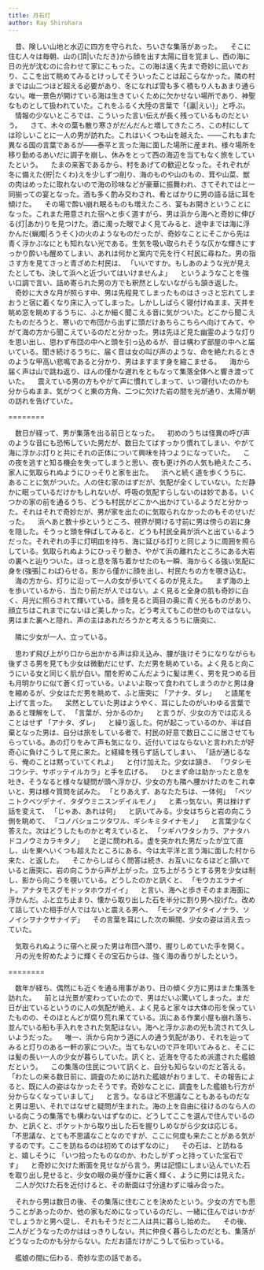 ```yaml
---
title: 月石灯
author: Ray Shirohara
---
```


　昔、険しい山地と水辺に四方を守られた、ちいさな集落があった。
　そこに住む人々は毎朝、山の{頂|いただき}から顔を出す太陽に目を覚まし、西の海に日の光が沈むのに合わせて家にこもった。この海は遠く先まで奇妙に凪いでおり、ここを出て眺めてみるとけっしてそういったことは起こらなかった。隣の村までは山二つほど超える必要があり、冬になれば雪も多く積もり人もあまり通らない。唯一景色が開けている海は生きていくために欠かせない場所であり、神聖なものとして扱われていた。これをふるく大陸の言葉で「{瀛|えい}」と呼ぶ。
　情報の少ないところでは、こういった言い伝えが長く残っているものだという。
　さて、木々の葉も散り寒さがだんだんと増してきたころ、この村にしては珍しいことに一人の男が訪れた。これはいくつも山を越えた、——これもまた異なる国の言葉であるが——泰平と言った海に面した場所に産まれ、様々場所を移り勤めるあいだに調子を崩し、休みをとって西の海辺を当てもなく旅をしていたという。
　たまの来客であるから、村をあげての歓迎となった。それぞれが冬に備えた{貯|たくわ}えを少しずつ削り、海のものや山のもの、茸や山菜、獣の肉はめったに取れないので海の珍味などが豪華に振舞われ、さてそれではと一同揃っての宴となった。酒も多く酌み交わされ、肴とばかりに男の語る話に耳を傾けた。
　その場で酔い崩れ眠るものも増えたころ、宴もお開きということになった。これまた用意された宿へと歩く道すがら、男は浜から海へと奇妙に伸びる{灯|あか}りを見つけた。酒に濁った眼でよく見てみると、途中までは海に浮かんだ{蝋燭|ろうそく}の火のようなものだったが、奇妙なことにそこから先は青く浮かぶなにとも知れない光である。生気を吸い取られそうな仄かな輝きにすっかり酔いも醒めてしまい、あれは何かと案内で先を行く村民に尋ねた。男の指さす方を見てさっと青ざめた村民は、
「いいですか。もしあのような光が見えたとしても、決して浜へと近づいてはいけませんよ」
　というようなことを強い口調で言い、詰め寄られた男の方でも釈然としないながらも頷き返した。
　奇妙に大きな月が照らす中、男は先程見てしまったものはさっさと忘れてしまおうと宿に着くなり床に入ってしまった。しかししばらく寝付けぬまま、天井を眺め窓を眺めするうちに、ふとか細く聞こえる音に気がついた。どこから聞こえたものだろうと、寒いので布団から出ずに頭だけあちらこちらへ向けてみて、やがて海の方から聞こえているのだと分かった。男は先ほど見た幽霊のような灯りを思い出し、思わず布団の中へと頭を引っ込めるが、音は構わず部屋の中へと届いている。聞き続けるうちに、届く音は女の叫び声のような、命を絶たれるときのような甲高い悲鳴であると分かり、男はますます身を縮こませる。
　海から届く声は山で跳ね返り、ほんの僅かな遅れをともなって集落全体へと響き渡っていた。
　震えている男の方もやがて声に慣れてしまって、いつ寝付いたのかも分からぬまま、気がつくと東の方角、二つに欠けた岩の間を光が通り、太陽が朝の訪れを告げていた。

========

　数日が経って、男が集落を出る前日となった。
　初めのうちは怪異の呼び声のような音にも恐怖していた男だが、数日たてばすっかり慣れてしまい、やがて海に浮かぶ灯りと共にそれの正体について興味を持つようになっていた。
　この夜を逃すと知る機会を失ってしまうと思い、夜も更け外の人気も絶えたころ、家人に気取られぬようにひっそりと家を出た。
　浜へと続く道を歩くうちに、あることに気がついた。人の住む家のはずだが、気配が全くしていない。ただ静かに眠っているだけかもしれないが、呼吸の気配すらしないのは妙である。いくつかの家の前を通るうち、どうも村民がどこかへ出かけているようだと分かった。それはそれで奇妙だが、男が家を出たのに気取られなかったのもそのせいだった。
　浜へあと数十歩というところ、視界が開ける寸前に男は傍らの岩に身を隠した。そうっと頭を伸ばしてみると、どうも村民全員が浜へと出ているようだった。それぞれの手に灯明皿を持ち、海に延びる灯りと同じように周囲を照らしている。気取られぬようにひっそり動き、やがて浜の離れたところにある大岩の裏へと辿りついた。ほっと息を落ち着かせたのも一瞬、海からくる強い気配に身を{強張|こわば}らせる。影から僅かに顔を出し、村民たちの方を覗き込む。
　海の方から、灯りに沿って一人の女が歩いてくるのが見えた。
　まず海の上を歩いているから、当たり前だが人ではない。よく見ると全身の肌も奇妙に白く、月光に照らされて輝いている。顔を見ると両目の奥に青く光るものがあり、顔立ちはこれまでにないほど美しかった。どう考えてもこの世のものではない。男はまた裏へと隠れ、声の主はあれだろうかと考えるうちに唐突に、

　隣に少女が一人、立っている。

　思わず飛び上がり口から出かかる声は抑え込み、腰が抜けそうになりながらも後ずさる男を見ても少女は微動だにせず、ただ男を眺めている。よく見ると向こうにいる女と同じく肌が白い。闇を貯めこんだように髪は黒く、男を見つめる目も月明かりに似て蒼く灯っている。いよいよ取って食われてしまうのかと男は身を縮めるが、少女はただ男を眺めて、ふと唐突に
「アナタ、ダレ」
　と語尾を上げて言った。
　呆然としていた男はようやく、耳にしたのがいわゆる言葉であると理解をして、
「言葉が、分かるのか」
　と言うが、少女の方では応えることはせず
「アナタ、ダレ」
　と繰り返した。何が起こっているのか、半ば自棄となった男は、自分は旅をしている者で、村民の好意で数日ここに居させてもらっている。あの灯りをみて声も気になり、近付いてはならないと言われたが好奇心に負けこうして見に来た。と経緯を残らず話してしまい、
「話が通じるなら、俺のことは黙っていてくれよ」
　と付け加えた。少女は頷き、
「ワタシモコウシテ、サボッテイルカラ」と手を広げる。
　ひとまず命は助かったと息を吐き、そうなると様々な疑問が頭へ浮かび、少女の方も隣へ腰かけたのをこれ幸いと、男は様々質問を試みた。
「とりあえず、あなたたちは、一体何」
「ベツニトクベツデナイ、タダウミニスンデイルモノ」
　と素っ気ない。男は挫けず話を変えて、
「じゃあ、あれは何」
　と訊いてみる。少女はちらと岩の向こう側を眺めて、
「コノバショニツタワル、ギシキミタイナモノ」
　と言葉少なく答えた。次はどうしたものかと考えていると、
「ツギハワタシカラ、アナタハドコノウミカラキタノ」
　と逆に問われる。虚を突かれた男だったが立て直し、山を東へいくつも超えたところにある、今は太平洋と言う海に面した村から来た、と返した。
　そこからしばらく問答は続き、お互いになるほどと頷いていると唐突に、岩の向こうから声が上がった。立ち上がろうとする男を少女は制し、影から向こうを覗いている。どうしたのかと訊くと、
「モウカエラナイト。アナタモスグモドッタホウガイイ」
　と言い、海へと歩きそのまま海面に浮かんだ。ふと立ち止まり、懐から取り出した石を半分に割り男へ投げた。改めて話していた相手が人ではないと震える男へ、
「モシマタアイタイノナラ、ソノイシヲナクサナイデ」
　その言葉を耳にした次の瞬間、少女の姿は消え去っていた。

　気取られぬように宿へと戻った男は布団へ潜り、握りしめていた手を開く。
　月の光を貯めたように輝くその宝石からは、強く海の香りがしたという。

========

　数年が経ち、偶然にも近くを通る用事があり、日の傾く夕方に男はまた集落を訪れた。
　前とは光景が変わっていたので、男はだいぶ驚いてしまった。まだ日が出ているというのに人の気配が絶え、よく見ると家々は大体の形を保っていたものの、そのほとんどが腐り荒れ果てている。浜にある作業小屋も崩れ落ち、並んでいる船も手入れをされた気配はない。海へと浮かぶあの光も流されて久しいようだった。
　唯一、浜から向かう道に人の通う気配があり、それを辿ってみると灯りのある一軒の家についた。当てもないので戸を叩いてみると、そこには髪の長い一人の少女が暮らしていた。訊くと、近海を守るため派遣された艦娘だという。
　この集落の住民について訊くと、自分も知らないのだと答える。
「わたしの来る数日前に、調査のために訪れた艦娘がおりまして、その報告によると、既に人の姿はなかったそうです。奇妙なことに、調査をした艦娘も行方が分からなくなっていまして」
　と言う。なるほど不思議なこともあるものだなと男は思い、それではなぜと疑問が生まれた。海の上を自由に往けるのなら人のいる向こうの集落でも構わないはずなのに、どうしてここを選んで住んでいるのか、と訊くと、ポケットから取り出した石を握りしめながら少女は応じる。
「不思議な、とても不思議なことなのですが、ここに何度も来たことがある気がするのです。ここを訪ねるのは初めてのはずなのに」
　その石は、と訪ねると、嬉しそうに
「いつ拾ったものなのか、わたしがずっと持っていた宝石です」
　と奇妙に欠けた断面を見せながら言う。男は記憶にしまい込んでいた石を取り出し見せると、少女の眼の奥が僅かに蒼く輝く、ように男には見えた。
　二人が欠けた石を近付けると、その断面は寸分違わずに噛み合った。

　それから男は数日の後、その集落に住むことを決めたという。少女の方でも思うことがあったのか、他の家もだめになっているのだし、一緒に住んではいかがでしょうかと男へ促し、それもそうだと二人は共に暮らし始めた。
　その後、二人がどうなったのかははっきりしない。共に仲良く暮らしたのだとも、集落がどうなったのかも分からない。ただお語だけがこうして伝わっている。

　艦娘の間に伝わる、奇妙な恋の話である。

